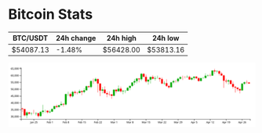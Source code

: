 # Bitcoin Stats

BTC/USDT|24h change|24h high|24h low|
|---|---|---|---|
|$54087.13|-1.48%|$56428.00|$53813.16|

<img src="./chart.svg">

